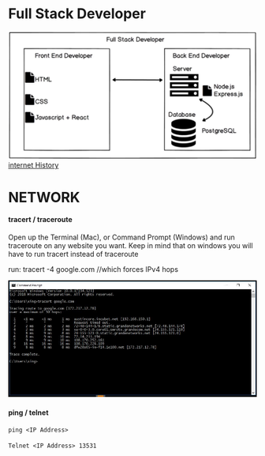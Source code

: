 
# Full Stack Developer
![Full Stack Developer](/Img/fullstack.JPG)
[internet History](https://www.vox.com/a/internet-maps)

# NETWORK
#### tracert / traceroute

Open up the Terminal (Mac), or Command Prompt (Windows) and run traceroute on any website you want. 
Keep in mind that on windows you will have to run tracert instead of traceroute

run:  tracert -4 google.com  //which forces IPv4 hops

![tracert](/Img/tracert.JPG)

#### ping / telnet

```
ping <IP Address>
  
Telnet <IP Address> 13531
```
